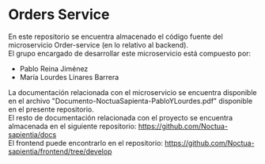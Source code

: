 # Orders Service

En este repositorio se encuentra almacenado el código fuente del microservicio Order-service (en lo relativo al backend).    
El grupo encargado de desarrollar este microservicio está compuesto por: 
 - Pablo Reina Jiménez
 - María Lourdes Linares Barrera

La documentación relacionada con el microservicio se encuentra disponible en el archivo "Documento-NoctuaSapienta-PabloYLourdes.pdf" disponible en el presente repositorio.  
El resto de documentación relacionada con el proyecto se encuentra almacenada en el siguiente repositorio: https://github.com/Noctua-sapientia/docs  
El frontend puede encontrarlo en el repositorio: https://github.com/Noctua-sapientia/frontend/tree/develop


